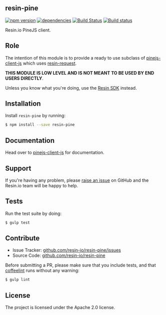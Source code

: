 resin-pine
----------

[![npm version](https://badge.fury.io/js/resin-pine.svg)](http://badge.fury.io/js/resin-pine)
[![dependencies](https://david-dm.org/resin-io/resin-pine.png)](https://david-dm.org/resin-io/resin-pine.png)
[![Build Status](https://travis-ci.org/resin-io/resin-pine.svg?branch=master)](https://travis-ci.org/resin-io/resin-pine)
[![Build status](https://ci.appveyor.com/api/projects/status/cwh3jfc7vur5bvmu?svg=true)](https://ci.appveyor.com/project/jviotti/resin-pine)

Resin.io PineJS client.

Role
----

The intention of this module is to provide a ready to use subclass of [pinejs-client-js](https://github.com/resin-io/pinejs-client-js) which uses [resin-request](https://github.com/resin-io/resin-request).

**THIS MODULE IS LOW LEVEL AND IS NOT MEANT TO BE USED BY END USERS DIRECTLY**.

Unless you know what you're doing, use the [Resin SDK](https://github.com/resin-io/resin-sdk) instead.

Installation
------------

Install `resin-pine` by running:

```sh
$ npm install --save resin-pine
```

Documentation
-------------

Head over to [pinejs-client-js](https://github.com/resin-io/pinejs-client-js) for documentation.

Support
-------

If you're having any problem, please [raise an issue](https://github.com/resin-io/resin-pine/issues/new) on GitHub and the Resin.io team will be happy to help.

Tests
-----

Run the test suite by doing:

```sh
$ gulp test
```

Contribute
----------

- Issue Tracker: [github.com/resin-io/resin-pine/issues](https://github.com/resin-io/resin-pine/issues)
- Source Code: [github.com/resin-io/resin-pine](https://github.com/resin-io/resin-pine)

Before submitting a PR, please make sure that you include tests, and that [coffeelint](http://www.coffeelint.org/) runs without any warning:

```sh
$ gulp lint
```

License
-------

The project is licensed under the Apache 2.0 license.
